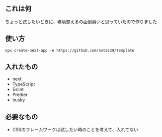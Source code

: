 [![<status>](https://circleci.com/gh/Sota529/template.svg?style=shield)](<LINK>)


## これは何
ちょっと試したいときに、環境整えるの面倒臭いと思っていたので作りました

## 使い方
```npx create-next-app -e https://github.com/Sota529/template```

## 入れたもの
- next
- TypeScript
- Eslint
- Prettier
- husky

## 必要なもの
- CSSのフレームワークは試したい時のことを考えて、入れてない



